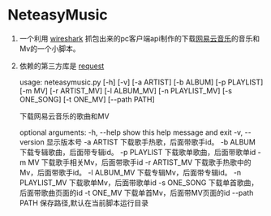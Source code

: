 # NeteasyMusic

1. 一个利用 [wireshark][1] 抓包出来的pc客户端api制作的下载[网易云音乐][2]的音乐和Mv的一个小脚本。
2. 依赖的第三方库是 [request][3]



    usage: neteasymusic.py [-h] [-v] [-a ARTIST] [-b ALBUM] [-p PLAYLIST] [-m MV]
                           [-r ARTIST_MV] [-l ALBUM_MV] [-n PLAYLIST_MV]
                           [-s ONE_SONG] [-t ONE_MV] [--path PATH]  

    下载网易云音乐的歌曲和MV   

    optional arguments:
      -h, --help      show this help message and exit
      -v, --version   显示版本号
      -a ARTIST       下载歌手热歌，后面带歌手id。
      -b ALBUM        下载专辑歌曲，后面带专辑id。
      -p PLAYLIST     下载歌单歌曲，后面带歌单id
      -m MV           下载歌手相关Mv，后面带歌手id
      -r ARTIST_MV    下载歌手热歌中的Mv，后面带歌手id。
      -l ALBUM_MV     下载专辑Mv，后面带专辑id。
      -n PLAYLIST_MV  下载歌单Mv，后面带歌单id
      -s ONE_SONG     下载单首歌曲，后面带歌曲页面的id
      -t ONE_MV       下载单首Mv，后面带MV页面的id
      --path PATH     保存路径,默认在当前脚本运行目录

[1]: https://www.wireshark.org "抓包、抓包"
[2]: http://music.163.com "网易云音乐是一款专注于发现与分享的音乐产品，依托专业音乐人、DJ、好友推荐及社交功能，为用户打造全新的音乐生活。"
[3]: http://www.python-requests.org "Requests is an Apache2 Licensed HTTP library, written in Python, for human beings."